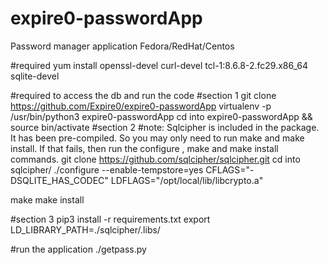 # expire0-passwordApp
Password manager application 
Fedora/RedHat/Centos

#required 
yum install openssl-devel curl-devel tcl-1:8.6.8-2.fc29.x86_64 sqlite-devel

#required to access the db and run the code
   #section 1
git clone https://github.com/Expire0/expire0-passwordApp
virtualenv -p /usr/bin/python3 expire0-passwordApp
cd into expire0-passwordApp && source bin/activate
   #section 2
   #note: Sqlcipher is included in the package. It has been pre-compiled. So you 
          may only need to run make and make install. If that fails, then 
          run the configure , make and make install commands. 
git clone https://github.com/sqlcipher/sqlcipher.git
cd into sqlcipher/
./configure --enable-tempstore=yes CFLAGS="-DSQLITE_HAS_CODEC" LDFLAGS="/opt/local/lib/libcrypto.a"

make
make install

   #section 3
pip3 install -r requirements.txt
export LD_LIBRARY_PATH=./sqlcipher/.libs/

#run the application 
./getpass.py


